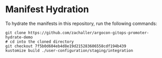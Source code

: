 # Manifest Hydration

To hydrate the manifests in this repository, run the following commands:

```shell
git clone https://github.com/zachaller/argocon-gitops-promoter-hydrate-demo
# cd into the cloned directory
git checkout 7f5b0d604eb4d8e19d215283606558cdf194b439
kustomize build ./user-configuration/staging/integration
```
